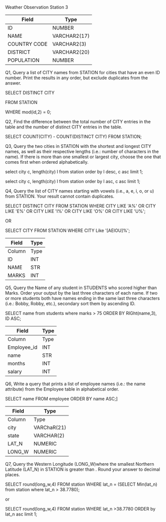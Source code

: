 Weather Observation Station 3


|  Field | Type |
|-------|-----|
| ID  | NUMBER |
| NAME | VARCHAR2(17)   |
| COUNTRY CODE  | VARCHAR2(3)  |
| DISTRICT |  VARCHAR2(20) |
| POPULATION | NUMBER |


Q1, Query a list of CITY names from STATION for cities that have an even ID number. Print the results in any order, but exclude duplicates from the answer.


SELECT DISTINCT CITY

FROM STATION

WHERE mod(id,2) = 0;

Q2, Find the difference between the total number of CITY entries in the table and the number of distinct CITY entries in the table.


SELECT COUNT(CITY) - COUNT(DISTINCT CITY)
FROM STATION;

Q3, Query the two cities in STATION with the shortest and longest CITY names, as well as their respective lengths (i.e.: number of characters in the name). If there is more than one smallest or largest city, choose the one that comes first when ordered alphabetically.


select city c, length(city) l
from   station
order by l desc, c asc
limit 1;

select city c, length(city) l
from   station
order by l asc, c asc
limit 1;

Q4, Query the list of CITY names starting with vowels (i.e., a, e, i, o, or u) from STATION. Your result cannot contain duplicates.

SELECT DISTINCT CITY FROM STATION WHERE CITY LIKE 'A%' OR CITY LIKE 'E%' OR CITY LIKE 'I%' OR CITY LIKE 'O%' OR CITY LIKE 'U%';

OR 

SELECT CITY
FROM STATION
WHERE CITY Like '[AEIOU]%';

|  Field | Type |
|-------|-----|
| Column  | Type |
| ID | INT   |
| NAME  |STR  |
| MARKS | INT |

Q5, Query the Name of any student in STUDENTS who scored higher than  Marks. Order your output by the last three characters of each name. If two or more students both have names ending in the same last three characters (i.e.: Bobby, Robby, etc.), secondary sort them by ascending ID.

SELECT name
from students
where marks > 75
ORDER BY RIGht(name,3), ID ASC;


|  Field | Type |
|-------|-----|
| Column  | Type |
| Employee_id | INT   |
| name  |STR  |
| months | INT |
| salary | INT |

Q6, Write a query that prints a list of employee names (i.e.: the name attribute) from the Employee table in alphabetical order.

SELECT name
FROM employee
ORDER BY name ASC;]


|  Field | Type |
|-------|-----|
| Column  | Type |
| city | VARChaR(21)   |
| state  | VARCHAR(2)  |
| LAT_N       | NUMERIC |
| LONG_W      | NUMERIC |


Q7, Query the Western Longitude (LONG_W)where the smallest Northern Latitude (LAT_N) in STATION is greater than . Round your answer to  decimal places.

SELECT round(long_w,4)
FROM station
WHERE lat_n = (SELECT Min(lat_n) from station where lat_n > 38.7780);

or 

SELECT round(long_w,4)
FROM station
WHERE lat_n >38.7780
ORDER by lat_n asc
limit 1;



